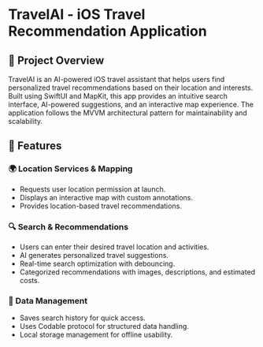 # TravelAI - iOS Travel Recommendation Application

## 📌 Project Overview
TravelAI is an AI-powered iOS travel assistant that helps users find personalized travel recommendations based on their location and interests. Built using SwiftUI and MapKit, this app provides an intuitive search interface, AI-powered suggestions, and an interactive map experience. The application follows the MVVM architectural pattern for maintainability and scalability.

## 🚀 Features
### 🌍 Location Services & Mapping
- Requests user location permission at launch.
- Displays an interactive map with custom annotations.
- Provides location-based travel recommendations.

### 🔍 Search & Recommendations
- Users can enter their desired travel location and activities.
- AI generates personalized travel suggestions.
- Real-time search optimization with debouncing.
- Categorized recommendations with images, descriptions, and estimated costs.

### 💾 Data Management
- Saves search history for quick access.
- Uses Codable protocol for structured data handling.
- Local storage management for offline usability.
